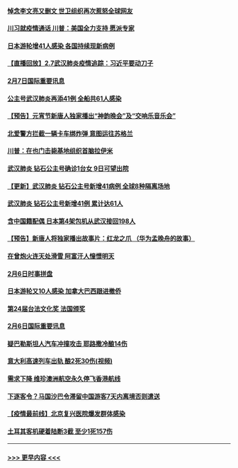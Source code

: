 #### [悼念李文亮又删文 世卫组织再次惹怒全球网友](../pages/prog202/a102771968.md?t=02080444) 
#### [川习就疫情通话 川普：美国全力支持 愿派专家](../pages/prog202/a102771930.md?t=02080444) 
#### [日本游轮增41人感染 各国持续现新病例](../pages/prog202/a102771912.md?t=02080444) 
#### [【直播回放】2.7武汉肺炎疫情追踪：习近平要动刀子](../pages/prog202/a102771649.md?t=02080444) 
#### [2月7日国际重要讯息](../pages/prog202/a102771747.md?t=02080444) 
#### [公主号武汉肺炎再添41例 全船共61人感染](../pages/prog202/a102771703.md?t=02080444) 
#### [【预告】元宵节新唐人独家播出“神韵晚会”及“交响乐音乐会”](../pages/prog202/a102767674.md?t=02080444) 
#### [北爱警方拦截一辆卡车绑炸弹 意图运往苏格兰](../pages/prog202/a102771609.md?t=02080444) 
#### [川普：在也门击毙基地组织首脑拉伊米](../pages/prog202/a102771528.md?t=02080444) 
#### [武汉肺炎 钻石公主号确诊1台女 9日可望出院](../pages/prog202/a102771518.md?t=02080444) 
#### [【更新】武汉肺炎 钻石公主号新增41病例 全球8种隔离场地](../pages/prog202/a102770740.md?t=02080444) 
#### [武汉肺炎 钻石公主号新增41例 累计达61人](../pages/prog202/a102771486.md?t=02080444) 
#### [含中国籍配偶 日本第4架包机从武汉接回198人](../pages/prog202/a102771472.md?t=02080444) 
#### [【预告】新唐人将独家播出故事片：红龙之爪 （华为孟晚舟的故事）](../pages/prog202/a102767728.md?t=02080444) 
#### [在曾炮火连天处滑雪 阿富汗人憧憬明天](../pages/prog202/a102771290.md?t=02080444) 
#### [2月6日时事拼盘](../pages/prog202/a102771225.md?t=02080444) 
#### [日本游轮又10人感染 加拿大巴西跟进撤侨](../pages/prog202/a102771084.md?t=02080444) 
#### [第24届台法文化奖 法国颁奖](../pages/prog202/a102771032.md?t=02080444) 
#### [2月6日国际重要讯息](../pages/prog202/a102770794.md?t=02080444) 
#### [疑巴勒斯坦人汽车冲撞攻击 耶路撒冷酿14伤](../pages/prog202/a102770586.md?t=02080444) 
#### [意大利高速列车出轨 酿2死30伤(视频)](../pages/prog202/a102770762.md?t=02080444) 
#### [需求下降 维珍澳洲航空永久停飞香港航线](../pages/prog202/a102770751.md?t=02080444) 
#### [下逐客令？马国沙巴令滞留中国游客7天内离境否则遣送](../pages/prog202/a102770640.md?t=02080444) 
#### [【疫情最前线】北京复兴医院爆发群体感染](../pages/prog202/a102770602.md?t=02080444) 
#### [土耳其客机硬着陆断3截 至少1死157伤](../pages/prog202/a102770508.md?t=02080444) 

----
#### [ >>> 更早内容 <<< ](../indexes/prog202-earlier.md)
